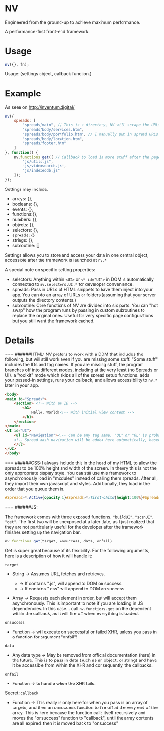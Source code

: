 # NV

Engineered from the ground-up to achieve maximum performance.

A performance-first front-end framework.

# Usage

```javascript
nv({}, fn);
```
Usage: (settings object, callback function.)

# Example

As seen on http://inventum.digital/

```javascript
nv({
	spreads: [
		"spreads/main", // This is a directory, NV will scrape the URLs if your server outputs a directory map. Or if you have your server return an array, NV will JSON.parse it.
		"spreads/body/services.htm",
		"spreads/body/portfolio.htm", // I manually put in spread URLs for fine control of the order. Scraping will just add the spreads by alphabetical order.
		"spreads/body/location.htm",
		"spreads/footer.htm"
	]
}, function() {
	nv.functions.get([ // Callback to load in more stuff after the page renders.
		"js/utils.js",
		"js/videosearch.js",
		"js/indexeddb.js"
	]);
});
```

Settings may include:
* arrays: {},
* booleans: {},
* events: {},
* functions:{},
* numbers: {},
* objects: {},
* selectors: {},
* spreads: {}
* strings: {},
* subroutine: []

Settings allows you to store and access your data in one central object, accessible after the framework is launched at `nv.*`

A special note on specific setting properties:
* selectors: Anything within ```<UI>``` or ```<* id="UI">``` in DOM is automatically connected to ```nv.selectors.UI.*``` for developer convenience.
* spreads: Pass in URLs of HTML snippets to have them inject into your app. You can do an array of URLs or folders (assuming that your server outputs the directory contents.)
* subroutine: Core functions of NV are divided into six parts. You can "hot swap" how the program runs by passing in custom subroutines to replace the original ones. Useful for very specific page configurations but you still want the framework cached.

# Details
===
######HTML:
NV prefers to work with a DOM that includes the following, but will still work even if you are missing some stuff. "Some stuff" includes the IDs and tag names. If you are missing stuff, the program branches off into different modes, including at the very least (no Spreads or UI), a "toolkit" mode which skips all of the spread setup functions, adds your passed-in settings, runs your callback, and allows accessibility to `nv.*` later in your app.

```html
<body>
<main id="Spreads">
	<section> <!-- With an ID -->
		<h1>
			Hello, World!<!-- With initial view content -->
		</h1>
	</section>
</main>
<UI id="UI">
	<ul id="Navigation"><!-- Can be any tag name, "UL" or "OL" is probably best. -->
	<!-- Spread hash navigation will be added here automatically, based on the filename of the spread. -->
	</ul>
</UI>
</body>
```
===
######CSS:
I always include this in the head of my HTML to allow the spreads to be 100% height and width of the screen. In theory this is not the only appropriate display style. You can still use this framework to asynchronously load in "modules" instead of calling them spreads. After all, they import their own javascript and styles. Additionally, they load in the order that you queue them in.

```css
#Spreads>*.Active{opacity:1}#Spreads>*:first-child{height:100%}#Spreads>*>*{text-align:center;display:table-cell;vertical-align:middle}#Spreads>*{display:table;height:100%;width:100%;transition:0.25s all ease-in-out;position:relative;opacity:0.125}#Spreads{height:100%;-webkit-overflow-scrolling:touch;font:400 16px/1.5 sans-serif}*{-webkit-text-size-adjust:none;-webkit-touch-callout:none;margin:0 auto;text-decoration:none;box-sizing:border-box;text-rendering:geometricPrecision}@viewport{width:device-width;zoom:1}a{color:inherit;font:inherit;pointer-events:auto}body,html,main{font:400 16px/1.5 sans-serif;color:#000;height:100%;width:100%;padding:0;margin:0}
```
===
######JS:

The framework comes with three exposed functions. `"buildUI"`, `"scanUI"`, `"get"`. The first two will be unexposed at a later date, as I just realized that they are not particularly useful for the developer after the framework finishes setting up the navigation bar.

```javascript
nv.functions.get(target, onsuccess, data, onfail)
```

Get is super great because of its flexibility. For the following arguments, here is a description of how it will handle it:

`target`

* String -> Assumes URL, fetches and retrieves.
	* -> If contains ".js", will append to DOM on success.
	* -> If contains ".css" will append to DOM on success.

* Array -> Requests each element in order, but will accept them asynchronously. This is important to note if you are loading in JS dependencies. In this case... call `nv.functions.get` on the dependent within the callback, as it will fire off when everything is loaded.

`onsuccess`

* Function -> will execute on successful or failed XHR, unless you pass in a function for argument "onfail"!

`data`

* Any data type -> May be removed from official documentation (here) in the future. This is to pass in data (such as an object, or string) and have it be accessible from within the XHR and consequently, the callbacks.

`onfail`

* Function -> to handle when the XHR fails.

Secret: `callback`

* Function -> This really is only here for when you pass in an array of targets, and then an onsuccess function to fire off at the very end of the array. This is here because the function calls itself recursively and moves the "onsuccess" function to "callback", until the array contents are all expired, then it is moved back to "onsuccess"